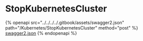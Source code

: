 # StopKubernetesCluster

{% openapi src="../../../../.gitbook/assets/swagger2.json" path="/Kubernetes/StopKubernetesCluster" method="post" %}
[swagger2.json](../../../../.gitbook/assets/swagger2.json)
{% endopenapi %}
